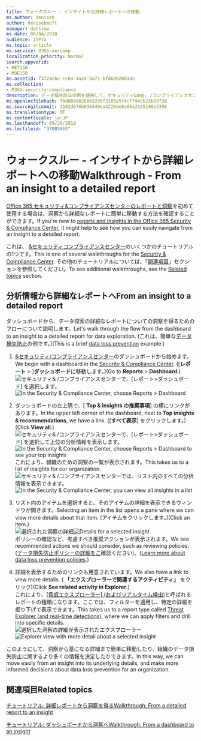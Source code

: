 ```yaml
---
title: ウォークスルー - インサイトから詳細レポートへの移動
ms.author: deniseb
author: denisebmsft
manager: dansimp
ms.date: 06/04/2018
audience: ITPro
ms.topic: article
ms.service: O365-seccomp
localization_priority: Normal
search.appverid:
- MET150
- MOE150
ms.assetid: f3724c6c-ec64-4a24-ba71-bfd68020d4d2
ms.collection:
- M365-security-compliance
description: データ損失防止の例を使用して、セキュリティ&amp; /コンプライアンスセンターの詳細なレポートに移動する方法を参照してください。
ms.openlocfilehash: f6d080882686329bf3165e5f4cff94cb23b83f38
ms.sourcegitcommit: 1162d676b036449ea4220de8a6642165190e3398
ms.translationtype: MT
ms.contentlocale: ja-JP
ms.lasthandoff: 09/20/2019
ms.locfileid: "37085665"
---
```

# <a name="walkthrough---from-an-insight-to-a-detailed-report"></a><span data-ttu-id="fd87f-103">ウォークスルー - インサイトから詳細レポートへの移動</span><span class="sxs-lookup"><span data-stu-id="fd87f-103">Walkthrough - From an insight to a detailed report</span></span>

<span data-ttu-id="fd87f-104">[Office 365 セキュリティ&amp;コンプライアンスセンターのレポートと洞察](reports-and-insights-in-security-and-compliance.md)を初めて使用する場合は、洞察から詳細なレポートに簡単に移動する方法を確認することができます。</span><span class="sxs-lookup"><span data-stu-id="fd87f-104">If you're new to [reports and insights in the Office 365 Security &amp; Compliance Center](reports-and-insights-in-security-and-compliance.md), it might help to see how you can easily navigate from an insight to a detailed report.</span></span> 
  
<span data-ttu-id="fd87f-105">これは、 [ &amp;セキュリティコンプライアンスセンター](https://protection.office.com)のいくつかのチュートリアルの1つです。</span><span class="sxs-lookup"><span data-stu-id="fd87f-105">This is one of several walkthroughs for the [Security &amp; Compliance Center](https://protection.office.com).</span></span> <span data-ttu-id="fd87f-106">その他のチュートリアルについては、「[関連項目](#related-topics)」セクションを参照してください。</span><span class="sxs-lookup"><span data-stu-id="fd87f-106">To see additional walkthroughs, see the [Related topics](#related-topics) section.</span></span> 
  
## <a name="from-an-insight-to-a-detailed-report"></a><span data-ttu-id="fd87f-107">分析情報から詳細なレポートへ</span><span class="sxs-lookup"><span data-stu-id="fd87f-107">From an insight to a detailed report</span></span>

<span data-ttu-id="fd87f-108">ダッシュボードから、データ探索の詳細なレポートについての洞察を得るためのフローについて説明します。</span><span class="sxs-lookup"><span data-stu-id="fd87f-108">Let's walk through the flow from the dashboard to an insight to a detailed report for data exploration.</span></span> <span data-ttu-id="fd87f-109">(これは、簡単な[データ損失防止](../../compliance/data-loss-prevention-policies.md)の例です。)</span><span class="sxs-lookup"><span data-stu-id="fd87f-109">(This is a brief [data loss prevention](../../compliance/data-loss-prevention-policies.md) example.)</span></span> 
  
1. <span data-ttu-id="fd87f-110">[ &amp;セキュリティ/コンプライアンスセンター](https://protection.office.com)のダッシュボードから始めます。</span><span class="sxs-lookup"><span data-stu-id="fd87f-110">We begin with a dashboard in the [Security &amp; Compliance Center](https://protection.office.com).</span></span> <span data-ttu-id="fd87f-111">([**レポート** \> ]**ダッシュボード**に移動します。)</span><span class="sxs-lookup"><span data-stu-id="fd87f-111">(Go to **Reports** \> **Dashboard**.)</span></span><br/><span data-ttu-id="fd87f-112">![セキュリティ&amp; /コンプライアンスセンターで、[レポート\>ダッシュボード] を選択します。](../media/2a668c3d-3fa3-4e37-8149-46989b33ae8c.png)</span><span class="sxs-lookup"><span data-stu-id="fd87f-112">![In the Security &amp; Compliance Center, choose Reports \> Dashboard](../media/2a668c3d-3fa3-4e37-8149-46989b33ae8c.png)</span></span>
  
2. <span data-ttu-id="fd87f-113">ダッシュボードの左上隅で、[ **Top &amp; insights の推奨事項**] の横にリンクがあります。</span><span class="sxs-lookup"><span data-stu-id="fd87f-113">In the upper left corner of the dashboard, next to **Top insights &amp; recommendations**, we have a link.</span></span> <span data-ttu-id="fd87f-114">([**すべて表示**] をクリックします。)</span><span class="sxs-lookup"><span data-stu-id="fd87f-114">(Click **View all**.)</span></span><br/><span data-ttu-id="fd87f-115">![セキュリティ&amp; /コンプライアンスセンターで、[レポート\>ダッシュボード] を選択して上位の分析情報を表示します。](../media/9bb64e11-494f-40a4-ab3d-8d3c7789f300.png)</span><span class="sxs-lookup"><span data-stu-id="fd87f-115">![In the Security &amp; Compliance Center, choose Reports \> Dashboard to see your top insights](../media/9bb64e11-494f-40a4-ab3d-8d3c7789f300.png)</span></span><br/><span data-ttu-id="fd87f-116">これにより、組織のための洞察の一覧が表示されます。</span><span class="sxs-lookup"><span data-stu-id="fd87f-116">This takes us to a list of insights for our organization.</span></span><br/><span data-ttu-id="fd87f-117">![セキュリティ&amp; /コンプライアンスセンターでは、リスト内のすべての分析情報を表示できます。](../media/1289af77-bf5a-444a-97a1-03d8a83f75a9.png)</span><span class="sxs-lookup"><span data-stu-id="fd87f-117">![In the Security &amp; Compliance Center, you can view all insights in a list](../media/1289af77-bf5a-444a-97a1-03d8a83f75a9.png)</span></span>
  
3. <span data-ttu-id="fd87f-118">リスト内のアイテムを選択すると、そのアイテムの詳細を表示できるウィンドウが開きます。</span><span class="sxs-lookup"><span data-stu-id="fd87f-118">Selecting an item in the list opens a pane where we can view more details about that item.</span></span> <span data-ttu-id="fd87f-119">(アイテムをクリックします。)</span><span class="sxs-lookup"><span data-stu-id="fd87f-119">(Click an item.)</span></span><br/><span data-ttu-id="fd87f-120">![選択された洞察の詳細](../media/dcbb389f-23b0-4031-b789-4a49068af85a.png)</span><span class="sxs-lookup"><span data-stu-id="fd87f-120">![Details for a selected insight](../media/dcbb389f-23b0-4031-b789-4a49068af85a.png)</span></span><br/><span data-ttu-id="fd87f-121">ポリシーの確認など、考慮すべき推奨アクションが表示されます。</span><span class="sxs-lookup"><span data-stu-id="fd87f-121">We see recommended actions we should consider, such as reviewing policies.</span></span> <span data-ttu-id="fd87f-122">([データ損失防止ポリシーの詳細をご](../../compliance/data-loss-prevention-policies.md)確認ください)。</span><span class="sxs-lookup"><span data-stu-id="fd87f-122">([Learn more about data loss prevention policies](../../compliance/data-loss-prevention-policies.md).)</span></span>
    
4. <span data-ttu-id="fd87f-123">詳細を表示するためのリンクも用意されています。</span><span class="sxs-lookup"><span data-stu-id="fd87f-123">We also have a link to view more details.</span></span> <span data-ttu-id="fd87f-124">( **「エクスプローラーで関連するアクティビティ」** をクリック)</span><span class="sxs-lookup"><span data-stu-id="fd87f-124">(Click **See related activity in Explorer**.)</span></span><br/><span data-ttu-id="fd87f-125">これにより、[[脅威エクスプローラー] (およびリアルタイム検出)](threat-explorer.md)と呼ばれるレポートの種類になります。ここでは、フィルターを適用し、特定の詳細を掘り下げて表示できます。</span><span class="sxs-lookup"><span data-stu-id="fd87f-125">This takes us to a report type called [Threat Explorer (and real-time detections)](threat-explorer.md), where we can apply filters and drill into specific details.</span></span><br/><span data-ttu-id="fd87f-126">![選択した洞察の詳細が表示されたエクスプローラー](../media/3ad15b15-7158-44b7-beda-013351bd868e.png)</span><span class="sxs-lookup"><span data-stu-id="fd87f-126">![Explorer view with more detail about a selected insight](../media/3ad15b15-7158-44b7-beda-013351bd868e.png)</span></span>
  
<span data-ttu-id="fd87f-127">このようにして、洞察から基になる詳細まで簡単に移動したり、組織のデータ損失防止に関するより多くの情報を決定したりできます。</span><span class="sxs-lookup"><span data-stu-id="fd87f-127">In this way, we can move easily from an insight into its underlying details, and make more informed decisions about data loss prevention for an organization.</span></span>
  
## <a name="related-topics"></a><span data-ttu-id="fd87f-128">関連項目</span><span class="sxs-lookup"><span data-stu-id="fd87f-128">Related topics</span></span>

[<span data-ttu-id="fd87f-129">チュートリアル: 詳細レポートから洞察を得る</span><span class="sxs-lookup"><span data-stu-id="fd87f-129">Walkthrough: From a detailed report to an insight</span></span>](from-a-detailed-report-to-an-insight.md)
  
[<span data-ttu-id="fd87f-130">チュートリアル: ダッシュボードから洞察へ</span><span class="sxs-lookup"><span data-stu-id="fd87f-130">Walkthrough: From a dashboard to an insight</span></span>](from-a-dashboard-to-an-insight.md)
  

